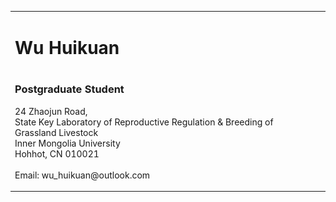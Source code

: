 <table>
    <tbody>
           <td width="670">
               <div id="toptitle">
                   <h1>Wu Huikuan</h1><h1>
                 </h1></div>
                 <h3>Postgraduate Student</h3>
                 <p>
                     24 Zhaojun Road,<br>
                     State Key Laboratory of Reproductive Regulation & Breeding of Grassland Livestock <br>
                     Inner Mongolia University <br>
                     Hohhot, CN 010021<br>
                     <br>
                     Email: wu_huikuan@outlook.com
                 </p>
           </td>
           <td>
               <img src="./wuhuikuan.jpg" border="0" width="240"><br>
